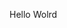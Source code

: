 Hello Wolrd














































































































































































































































































































































































































































































































































































































































































































































































































































































































































































































































































